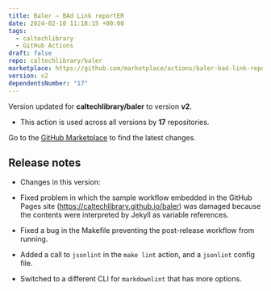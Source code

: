 ```yaml
---
title: Baler – BAd Link reportER
date: 2024-02-10 11:18:15 +00:00
tags:
  - caltechlibrary
  - GitHub Actions
draft: false
repo: caltechlibrary/baler
marketplace: https://github.com/marketplace/actions/baler-bad-link-reporter
version: v2
dependentsNumber: "17"
---
```



Version updated for **caltechlibrary/baler** to version **v2**.
- This action is used across all versions by **17** repositories.

Go to the [GitHub Marketplace](https://github.com/marketplace/actions/baler-bad-link-reporter) to find the latest changes.

## Release notes

* Changes in this version:

* Fixed problem in which the sample workflow embedded in the GitHub Pages site (<https://caltechlibrary.github.io/baler>) was damaged because the contents were interpreted by Jekyll as variable references.
* Fixed a bug in the Makefile preventing the post-release workflow from running.
* Added a call to `jsonlint` in the `make lint` action, and a `jsonlint` config file.
* Switched to a different CLI for `markdownlint` that has more options.

